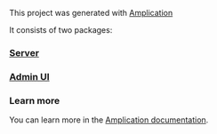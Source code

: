 This project was generated with [Amplication](https://amplication.com)

It consists of two packages:

### [Server](./server/README.md)

### [Admin UI](./admin-ui/README.md)

### Learn more

You can learn more in the
[Amplication documentation](https://docs.amplication.com/guides/getting-started).
